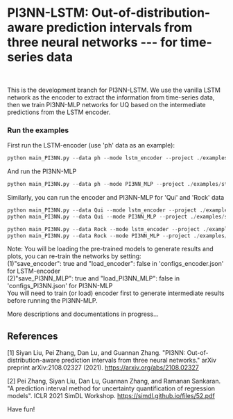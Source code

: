 # PI3NN-LSTM: Out-of-distribution-aware prediction intervals from three neural networks --- for time-series data
<br/>

This is the development branch for PI3NN-LSTM. We use the vanilla LSTM network as the encoder to extract the information from time-series data, then we train PI3NN-MLP networks for UQ based on the intermediate predictions from the LSTM encoder. 

### Run the examples

First run the LSTM-encoder (use 'ph' data as an example):
```python
python main_PI3NN.py --data ph --mode lstm_encoder --project ./examples/streamflow_proj/ --exp ph --configs ./examples/streamflow_proj/ph/configs_encoder.json
```
And run the PI3NN-MLP
```python
python main_PI3NN.py --data ph --mode PI3NN_MLP --project ./examples/streamflow_proj/ --exp ph --configs ./examples/streamflow_proj/ph/configs_PI3NN.json
```

Similarly, you can run the encoder and PI3NN-MLP for 'Qui' and 'Rock' data
```python
python main_PI3NN.py --data Qui --mode lstm_encoder --project ./examples/streamflow_proj/ --exp Qui --configs ./examples/streamflow_proj/Qui/configs_encoder.json
python main_PI3NN.py --data Qui --mode PI3NN_MLP --project ./examples/streamflow_proj/ --exp Qui --configs ./examples/streamflow_proj/Qui/configs_PI3NN.json 
```

```python
python main_PI3NN.py --data Rock --mode lstm_encoder --project ./examples/streamflow_proj/ --exp Rock --configs ./examples/streamflow_proj/Rock/configs_encoder.json
python main_PI3NN.py --data Rock --mode PI3NN_MLP --project ./examples/streamflow_proj/ --exp Rock --configs ./examples/streamflow_proj/Rock/configs_PI3NN.json
```

Note: You will be loading the pre-trained models to generate results and plots, you can re-train the networks by setting: <br/>
(1)"save_encoder": true and "load_encoder": false in 'configs_encoder.json' for LSTM-encoder <br/>
(2)"save_PI3NN_MLP": true and "load_PI3NN_MLP": false in 'configs_PI3NN.json' for PI3NN-MLP <br/>
You will need to train (or load) encoder first to generate intermediate results before running the PI3NN-MLP. <br/>

More descriptions and documentations in progress...

## References

[1] Siyan Liu, Pei Zhang, Dan Lu, and Guannan Zhang. "PI3NN: Out-of-distribution-aware prediction intervals from three neural networks." arXiv preprint arXiv:2108.02327 (2021). https://arxiv.org/abs/2108.02327

[2] Pei Zhang, Siyan Liu, Dan Lu, Guannan Zhang, and Ramanan Sankaran. "A prediction interval method for uncertainty quantification of regression models". ICLR 2021 SimDL Workshop. https://simdl.github.io/files/52.pdf


Have fun!

